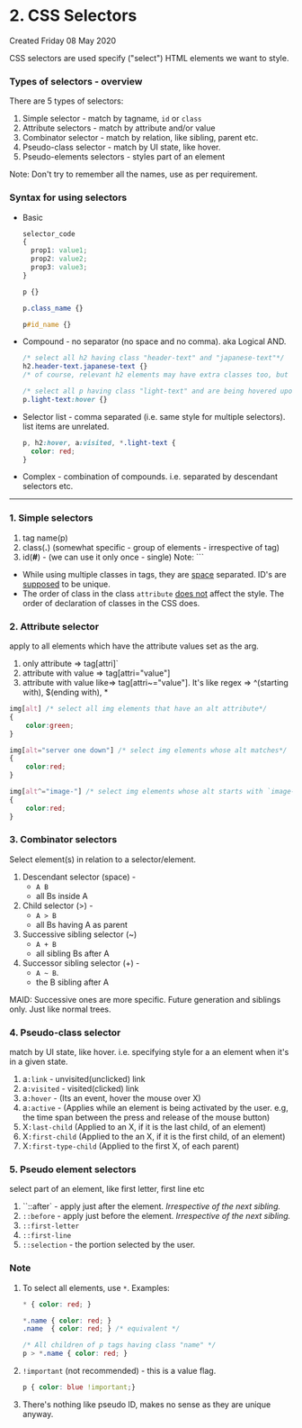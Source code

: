 # 2. CSS Selectors
Created Friday 08 May 2020

CSS selectors are used specify ("select") HTML elements we want to style.

### Types of selectors - overview
There are 5 types of selectors:
1. Simple selector - match by tagname, `id` or `class`
2. Attribute selectors - match by attribute and/or value
3. Combinator selector - match by relation, like sibling, parent etc.
4. Pseudo-class selector - match by UI state, like hover.
5. Pseudo-elements selectors - styles part of an element

Note: Don't try to remember all the names, use as per requirement.

### Syntax for using selectors
- Basic
	```css
	selector_code
	{
	  prop1: value1;
	  prop2: value2;
	  prop3: value3;
	}
	```

	```css
	p {}

	p.class_name {}

	p#id_name {}
	```
- Compound - no separator (no space and no comma). aka Logical AND.
	```css
	/* select all h2 having class "header-text" and "japanese-text"*/
	h2.header-text.japanese-text {}
	/* of course, relevant h2 elements may have extra classes too, but the style will apply */

	/* select all p having class "light-text" and are being hovered upon */
	p.light-text:hover {}
	```
- Selector list - comma separated (i.e. same style for multiple selectors). list items are unrelated.
	```css
	p, h2:hover, a:visited, *.light-text {
	  color: red;
	}
	```
- Complex - combination of compounds. i.e. separated by descendant selectors etc.
---
### 1. Simple selectors
1. tag name(p)
2. class(**.**) (somewhat specific - group of elements - irrespective of tag)
3. id(**#**) - (we can use it only once - single)
Note:	```
* While using multiple classes in tags, they are [space](https://www.freecodecamp.org/learn/responsive-web-design/basic-css/add-borders-around-your-elements) separated. ID's are [supposed](https://www.freecodecamp.org/learn/responsive-web-design/basic-css/set-the-id-of-an-element) to be unique.
* The order of class in the class `attribute` [does not](https://www.freecodecamp.org/learn/responsive-web-design/basic-css/override-class-declarations-by-styling-id-attributes) affect the style. The order of declaration of classes in the CSS does.


### 2. Attribute selector
apply to all elements which have the attribute values set as the arg.
1. only attribute ⇒	tag[attri]`
2. attribute with value ⇒ tag[attri="value"]
3. attribute with value like⇒ tag[attri~="value"]. It's like regex ⇒ ^(starting with), $(ending with), \*
```css
img[alt] /* select all img elements that have an alt attribute*/
{
	color:green;
}

img[alt="server one down"] /* select img elements whose alt matches*/
{
	color:red;
}

img[alt^="image-"] /* select img elements whose alt starts with `image-`*/
{
	color:red;
}
```


### 3. Combinator selectors
Select element(s) in relation to a selector/element.

1. Descendant selector (space) -
	- `A B`
	- all Bs inside A
2. Child selector (>) -
	- `A > B`
	- all Bs having A as parent
3. Successive sibling selector (~)
	- `A + B`
	- all sibling Bs after A
4. Successor sibling selector (+) -
	- `A ~ B`.
	- the B sibling after A

MAID: Successive ones are more specific. Future generation and siblings only. Just like normal trees.


### 4. Pseudo-class selector
match by UI state, like hover.  i.e. specifying style for a an element when it's in a given state.
1. a`:link` - unvisited(unclicked) link
2. a`:visited` - visited(clicked) link
3. a`:hover` - (Its an event, hover the mouse over X)
4. a`:active` - (Applies while an element is being activated by the user. e.g, the time span between the press and release of the mouse button)
5. X`:last-child`	(Applied to an X, if it is the last child, of an element)
6. X`:first-child`	(Applied to the an X, if it is the first child, of an element)
7. X`:first-type-child` (Applied to the first X, of each parent)


### 5. Pseudo element selectors
select part of an element, like first letter, first line etc
1. ``::after` - apply just after the element. *Irrespective of the next sibling.*
2. `::before` - apply just before the element. *Irrespective of the next sibling.*
3. `::first-letter`
4. `::first-line`
5. `::selection` - the portion selected by the user.


### Note
1. To select all elements, use `*`. Examples:
	```css
	* { color: red; }

	*.name { color: red; }
	.name  { color: red; } /* equivalent */

	/* All children of p tags having class "name" */
	p > *.name { color: red; }
	```
2. `!important` (not recommended) - this is a value flag.
	```css
	p {	color: blue !important;}
	```
3. There's nothing like pseudo ID, makes no sense as they are unique anyway.
